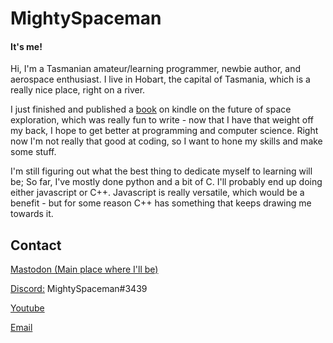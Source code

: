 # MightySpaceman
#### It's me!

Hi, I'm a Tasmanian amateur/learning programmer, newbie author, and aerospace enthusiast. 
I live in Hobart, the capital of Tasmania, which is a really nice place, right on a river.

I just finished and published a [book](https://www.amazon.com/dp/B0BMYP6QW6?ref_=cm_sw_r_cp_ud_dp_R95FS9BT4WSDCXEE34TD) on kindle on the future of space exploration, which was really fun to write - now that I have that weight off my back, I hope to get better at programming and computer science. Right now I'm not really that good at coding, so I want to hone my skills and make some stuff.

I'm still figuring out what the best thing to dedicate myself to learning will be; So far, I've mostly done python and a bit of C. I'll probably end up doing either javascript or C++. Javascript is really versatile, which would be a benefit - but for some reason C++ has something that keeps drawing me towards it.

## Contact
[Mastodon (Main place where I'll be)](https://aus.social/@mightyspaceman)

[Discord:](https://discord.gg/AsCeXnMTYZ) MightySpaceman#3439

[Youtube](https://www.youtube.com/c/mightyspaceman)

[Email](mailto:spaceman384@outlook.com.com?subject=[GitHub]%20Big%20Chungus%20Sends%20His%20Regards)
